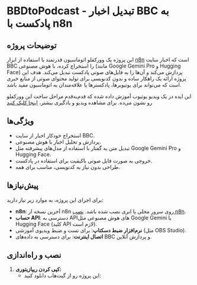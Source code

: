 # BBDtoPodcast - تبدیل اخبار BBC به پادکست با n8n

## توضیحات پروژه
این پروژه یک وورکفلو اتوماسیون قدرتمند با استفاده از ابزار [n8n](https://n8n.io/) است که اخبار سایت BBC را استخراج کرده، با هوش مصنوعی (مانند Google Gemini Pro و Hugging Face) پردازش می‌کند و آن‌ها را به فایل‌های صوتی پادکست تبدیل می‌کند. هدف این پروژه ارائه یک راهکار ساده و بدون کدنویسی برای تولید محتوای صوتی از منابع خبری است که می‌تواند برای یوتیوبرها، پادکسترها یا علاقه‌مندان به اتوماسیون مفید باشد.

این ایده در یک ویدیو یوتیوب آموزش داده شده که قدم‌به‌قدم مراحل ساخت این وورکفلو رو نشون می‌ده. برای مشاهده ویدیو و یادگیری بیشتر، [اینجا کلیک کنید]([#](https://www.youtube.com/watch?v=Z4MaAM6B3S4&list=PLVEs0W-dLsDEmO1HwGI4bTTEGoXdiYKHG&index=5)) 
## ویژگی‌ها
- استخراج خودکار اخبار از سایت BBC.
- پردازش و تحلیل اخبار با هوش مصنوعی.
- تبدیل متن به گفتار با استفاده از مدل‌های پیشرفته مثل Google Gemini Pro و Hugging Face.
- خروجی به صورت فایل صوتی باکیفیت برای استفاده در پادکست.
- طراحی بدون نیاز به کدنویسی، مناسب برای همه.

## پیش‌نیازها
برای اجرای این پروژه، به موارد زیر نیاز دارید:
- **n8n**: آخرین نسخه از n8n روی سرور محلی یا ابری نصب شده باشد. [نصب n8n](https://docs.n8n.io/).
- **حساب API**: دسترسی به APIهای هوش مصنوعی مثل Google Gemini یا Hugging Face (کلید API لازم است).
- **نرم‌افزار ضبط دسکتاپ**: برای تست و ضبط ویدیوی آموزشی (مثل OBS Studio).
- **اتصال اینترنت**: برای دسترسی به داده‌های BBC و پردازش آنلاین.

## نصب و راه‌اندازی
1. **کپی کردن ریپازیتوری:**
   - این پروژه رو از گیت‌هاب دانلود کنید:

